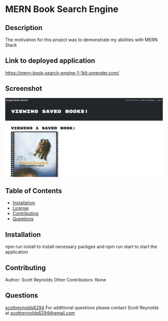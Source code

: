 # MERN Book Search Engine

## Description
The motivation for this project was to demonstrate my abilities with MERN Stack


## Link to deployed application
https://mern-book-search-engine-1-1klt.onrender.com/

## Screenshot
![screenshot](/client/public/images/image.png)


## Table of Contents
- [Installation](#installation)
- [License](#license)
- [Contributing](#contributing)
- [Questions](#questions)

## Installation
npm run install to install necessary packges and npm run start to start the application

## Contributing
Author: Scott Reynolds
Other Contributors: None

## Questions
[scottreynolds6294](https://github.com/scottreynolds6294)
For additional questions please contact Scott Reynolds at scottreynolds6294@gmail.com
